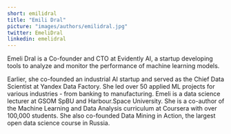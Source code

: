 ```yaml
---
short: emilidral
title: "Emili Dral"
picture: "images/authors/emilidral.jpg"
twitter: EmeliDral
linkedin: emelidral
---
```


Emeli Dral is a Co-founder and CTO at Evidently AI, a startup developing tools to analyze and monitor the performance of machine learning models. 

Earlier, she co-founded an industrial AI startup and served as the Chief Data Scientist at Yandex Data Factory. She led over 50 applied ML projects for various industries - from banking to manufacturing. Emeli is a data science lecturer at GSOM SpBU and Harbour.Space University. She is a co-author of the Machine Learning and Data Analysis curriculum at Coursera with over 100,000 students. She also co-founded Data Mining in Action, the largest open data science course in Russia.



